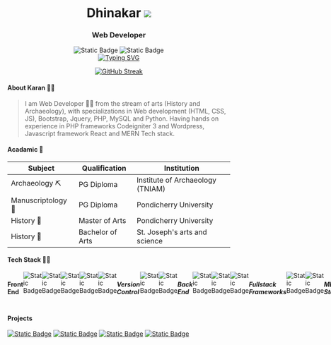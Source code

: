 <h1 align="center">Dhinakar 
  <a href="https://karanveiyon.github.io/digital-resume/">
   <!--  <img src="https://img.shields.io/badge/Karan-Veiyon-red?style=flat-square"> -->
    <img src="https://custom-icon-badges.demolab.com/badge/Veiyon-red.svg?logo=veiyon&logoColor=white&style=flat-square&label=Karan&labelColor=%23555555">
  </a> </h1>
<h3 align="center">Web Developer</h3>
<div align="center">
<!-- <img alt="Static Badge" src="https://img.shields.io/badge/Developer-red?style=flat-square&label=Web&labelColor=yellow"><br> -->
<img alt="Static Badge" src="https://custom-icon-badges.demolab.com/badge/Techscription-red.svg?logo=techscription&logoColor=white&style=flat-square&label=Team&labelColor=%235D5D5D">
<!-- <img alt="Static Badge" src="https://img.shields.io/badge/Liberation_is_a_Choice-blue?style=flat-square"> -->
  <img alt="Static Badge" src="https://custom-icon-badges.demolab.com/badge/Liberation_is_a_Choice-blue.svg?logo=liberation&logoColor=white&style=flat-square&&labelColor=blue">
  
</div>
<div align="center"><a href=""><img src="https://readme-typing-svg.demolab.com?font=Fira+Code&pause=1000&color=F70C0C&center=true&vCenter=true&width=435&lines=Be+Prepared+Rather+Than+Dreaming" alt="Typing SVG" /></a></div>
<div align="center">
  
[![GitHub Streak](https://github-readme-streak-stats.herokuapp.com?user=karanveiyon&theme=dark&hide_border=true&date_format=M%20j%5B%2C%20Y%5D)](https://github.com/karanveiyon)

</div>

<h4 align="left"> About Karan 👩‍💻 </h4>

> I am Web Developer 👩‍💻 from the stream of arts (History and Archaeology),
> with specializations in Web development (HTML, CSS, JS), Bootstrap, Jquery, PHP, MySQL and Python.
> Having hands on experience in PHP frameworks Codeigniter 3 and Wordpress, Javascript framework React and MERN Tech stack. 
  
<h4 align="left"> Acadamic 🥇 </h4>

Subject | Qualification | Institution
--------|---------------|------------
Archaeology ⛏️ | PG Diploma | Institute of Archaeology (TNIAM)
Manuscriptology 📜 | PG Diploma | Pondicherry University
History 📖 | Master of Arts | Pondicherry University
History 📖 | Bachelor of Arts | St. Joseph's arts and science

<h4 align="left"> Tech Stack 👨‍💻 </h4>
<div style="display:flex;">
<h4>Front End </h4>
<img alt="Static Badge" src="https://img.shields.io/badge/HTML-red?style=flat-square&logo=HTML5&labelColor=%23555555">
<img alt="Static Badge" src="https://img.shields.io/badge/CSS-red?style=flat-square&logo=CSS3&labelColor=%23555555">
<img alt="Static Badge" src="https://img.shields.io/badge/Javascript-red?style=flat-square&logo=javascript&labelColor=%23555555">
<img alt="Static Badge" src="https://img.shields.io/badge/Jquery-red?style=flat-square&logo=Jquery&labelColor=%23555555">
<img alt="Static Badge" src="https://img.shields.io/badge/Bootstrap-red?style=flat-square&logo=Bootstrap&labelColor=%23555555">
<h5>Version Control </h5>
<img alt="Static Badge" src="https://img.shields.io/badge/GIT-red?style=flat-square&logo=git&labelColor=%23555555">
<img alt="Static Badge" src="https://img.shields.io/badge/Github-red?style=flat-square&logo=github&labelColor=%23555555">
<h5>Back End </h5>
<img alt="Static Badge" src="https://img.shields.io/badge/PHP-red?style=flat-square&logo=php&labelColor=%23555555">
<img alt="Static Badge" src="https://img.shields.io/badge/MySQL-red?style=flat-square&logo=MySQL&labelColor=%23555555">
<img alt="Static Badge" src="https://img.shields.io/badge/Firebase-red?style=flat-square&logo=Firebase&labelColor=%23555555">
<h5>Fullstack Frameworks </h5>
<img alt="Static Badge" src="https://img.shields.io/badge/Wordpress-red?style=flat-square&logo=wordpress&labelColor=%23555555">
<img alt="Static Badge" src="https://img.shields.io/badge/Codeigniter-red?style=flat-square&logo=codeigniter&labelColor=%23555555">
<h5>MERN Stack </h5>
<img alt="Static Badge" src="https://img.shields.io/badge/Node-red?style=flat-square&logo=Node.js&labelColor=%23555555">
<img alt="Static Badge" src="https://img.shields.io/badge/ReactJS-red?style=flat-square&logo=React&labelColor=%23555555">
<img alt="Static Badge" src="https://img.shields.io/badge/Express-red?style=flat-square&logo=Express&labelColor=%23555555">
<img alt="Static Badge" src="https://img.shields.io/badge/MongoDB-red?style=flat-square&logo=MongoDB&labelColor=%23555555">
</div>
<h4>Projects</h4>
<a href="https://karanveiyon.github.io/eluthathigaram/">
<img alt="Static Badge" src="https://custom-icon-badges.demolab.com/badge/Eluthathigaram-seagreen.svg?logo=eluthathigaram&logoColor=white&style=flat-square&&labelColor=%235D5D5D"></a>
<a href="https://karanveiyon.github.io/kanakkadhigaram/">
<img alt="Static Badge" src="https://custom-icon-badges.demolab.com/badge/Kanakkadhigaram-seagreen.svg?logo=kanakkadhigaram&logoColor=white&style=flat-square&&labelColor=%235D5D5D"></a>
<a href="https://karanveiyon.github.io/DMS-to-Decimal/">
<img alt="Static Badge" src="https://custom-icon-badges.demolab.com/badge/DMS--to--Decimal-seagreen.svg?logo=ulagalandhan_kol&logoColor=white&style=flat-square&&labelColor=%235D5D5D"></a>
<a href="https://karanveiyon.github.io/ulagalandhan-kol">
<img alt="Static Badge" src="https://custom-icon-badges.demolab.com/badge/Ulagalandhan--kol-seagreen.svg?logo=ulagalandhan_kol&logoColor=white&style=flat-square&&labelColor=%235D5D5D"></a>
